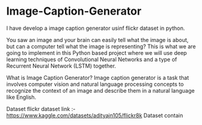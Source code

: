 # Image-Caption-Generator

I have develop a image caption generator usinf flickr dataset in python.



You saw an image and your brain can easily tell what the image is about, but can a computer tell what the image is representing? This is what we are going to implement in this Python based project where we will use deep learning techniques of Convolutional Neural Networks and a type of Recurrent Neural Network (LSTM) together.

What is Image Caption Generator?
Image caption generator is a task that involves computer vision and natural language processing concepts to recognize the context of an image and describe them in a natural language like English.

Dataset
flickr dataset link :- https://www.kaggle.com/datasets/adityajn105/flickr8k
Dataset contain 
